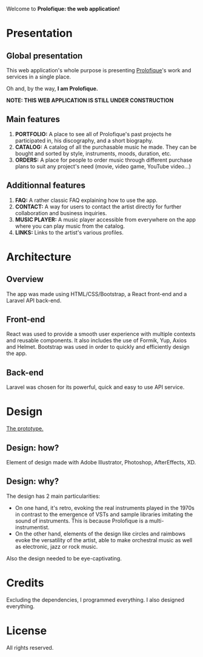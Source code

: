 Welcome to **Prolofique: the web application!**

# Presentation

## Global presentation

This web application's whole purpose is presenting [Prolofique](https://www.youtube.com/channel/UCVpEvxxlkiVtnDQ9RjXGBEQ)'s work and services in a single place.

Oh and, by the way, **I am Prolofique.**

**NOTE: THIS WEB APPLICATION IS STILL UNDER CONSTRUCTION**

## Main features

  1. **PORTFOLIO:** A place to see all of Prolofique's past projects he participated in, his discography, and a short biography.
  2. **CATALOG:** A catalog of all the purchasable music he made. They can be bought and sorted by style, instruments, moods, duration, etc.
  3. **ORDERS:** A place for people to order music through different purchase plans to suit any project's need (movie, video game, YouTube video...)

## Additionnal features

  1. **FAQ:** A rather classic FAQ explaining how to use the app.
  2. **CONTACT:** A way for users to contact the artist directly for further collaboration and business inquiries.
  3. **MUSIC PLAYER:** A music player accessible from everywhere on the app where you can play music from the catalog.
  4. **LINKS:** Links to the artist's various profiles.

# Architecture

## Overview

The app was made using HTML/CSS/Bootstrap, a React front-end and a Laravel API back-end.

## Front-end

React was used to provide a smooth user experience with multiple contexts and reusable components. It also includes the use of Formik, Yup, Axios and Helmet.
Bootstrap was used in order to quickly and efficiently design the app.

## Back-end

Laravel was chosen for its powerful, quick and easy to use API service.

# Design

[The prototype.](https://xd.adobe.com/view/53ce892e-c7fb-4913-b0c2-f34b04da23b4-069d/screen/9c4fc074-25f6-4dd0-b362-08472ebc4207/)

## Design: how?

Element of design made with Adobe Illustrator, Photoshop, AfterEffects, XD.

## Design: why?

The design has 2 main particularities:

- On one hand, it's retro, evoking the real instruments played in the 1970s in contrast to the emergence of VSTs and sample libraries imitating the sound of instruments. This is because Prolofique is a multi-instrumentist.
- On the other hand, elements of the design like circles and raimbows evoke the versatility of the artist, able to make orchestral music as well as electronic, jazz or rock music.

Also the design needed to be eye-captivating.

# Credits

Excluding the dependencies, I programmed everything.
I also designed everything.

# License

All rights reserved.
